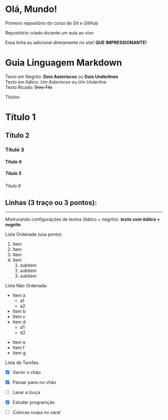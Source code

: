 # Olá, Mundo!
Primeiro repositório do curso de Git e GitHub

Repositório criado durante um aula ao vivo

Essa linha eu adicionei diretamente no site! **QUE IMPRESSIONANTE!**


# Guia Linguagem Markdown

Texto em Negrito: **Dois Asteriscos** ou __Dois Underlines__
<br>
Texto em Itálico: *Um Asteriscos* ou _Um Underline_
<br>
Texto Ricado: ~~Dois Tíls~~

Títulos:
  # Título 1
  ## Título 2
  ### Título 3
  #### Título 4
  ##### Título 5
  ###### Título 6
  
 Linhas (3 traço ou 3 pontos):
  ---
  ***
  
 Mistrurando configurações de textos (itálico + negrito): 
  __*texto com itálico + negrito*__
  
 
 Lista Ordenada (usa ponto):
  1. Item
  2. Item
  3. Item
  4. Item
     1. subitem
     2. subitem
     3. subitem
  
 Lista Não Ordenada:
 
 * Item a
   * a1
   * a2
 * Item b
 * Item c
 * Item d
   * d1
   * d2
 - Item e
 - Item f
 - Item g
 
 Lista de Tarefas:
 - [X] Varrer o chão
 - [X] Passar pano no chão
 - [ ] Lavar a louça
 - [X] Estudar programção
 - [ ] Colocas roupa no varal
 
 
 
 
 
 
 
 
 
 
 
 
 
 
 
 
 
 
 
 
 
  
